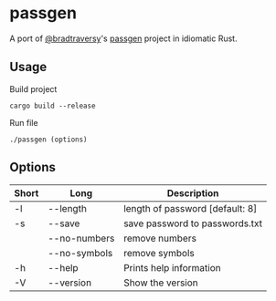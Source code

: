 # passgen

A port of [@bradtraversy](https://github.com/bradtraversy)'s [passgen](https://github.com/bradtraversy/passgen) project in idiomatic Rust.

## Usage

Build project

```
cargo build --release
```

Run file

```
./passgen (options)
```

## Options

| Short | Long              | Description                     |
| ----- | ----------------- | ------------------------------- |
| -l    | --length <number> | length of password [default: 8] |
| -s    | --save            | save password to passwords.txt  |
|       | --no-numbers      | remove numbers                  |
|       | --no-symbols      | remove symbols                  |
| -h    | --help            | Prints help information         |
| -V    | --version         | Show the version                |

